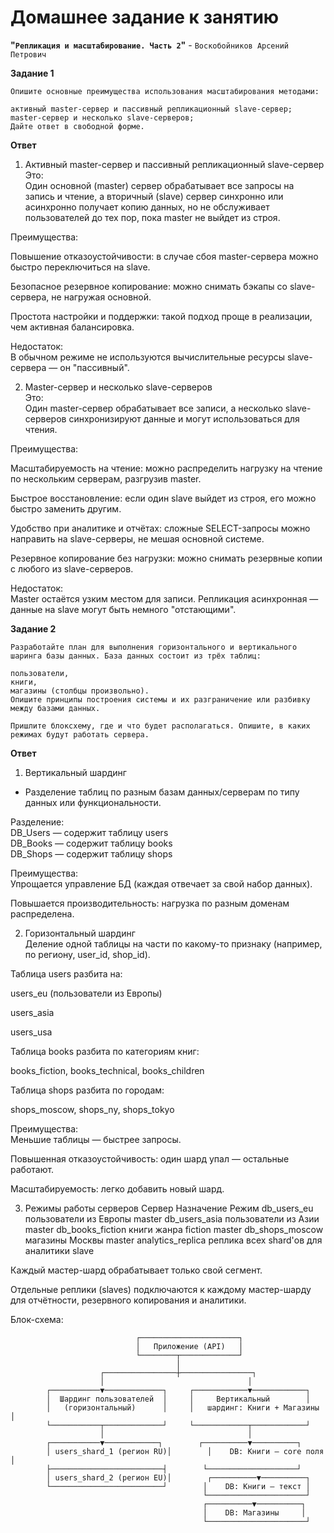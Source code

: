 # Домашнее задание к занятию   
**"`Репликация и масштабирование. Часть 2`"** - `Воскобойников Арсений Петрович`  
   
**Задание 1**  
``` 
Опишите основные преимущества использования масштабирования методами:  

активный master-сервер и пассивный репликационный slave-сервер;  
master-сервер и несколько slave-серверов;  
Дайте ответ в свободной форме.   
```
**Ответ**  

1. Активный master-сервер и пассивный репликационный slave-сервер  
Это:   
Один основной (master) сервер обрабатывает все запросы на запись и чтение, а вторичный (slave) сервер синхронно или асинхронно   получает копию данных, но не обслуживает пользователей до тех пор, пока master не выйдет из строя. 
   
Преимущества:  

Повышение отказоустойчивости: в случае сбоя master-сервера можно быстро переключиться на slave.  

Безопасное резервное копирование: можно снимать бэкапы со slave-сервера, не нагружая основной.  

Простота настройки и поддержки: такой подход проще в реализации, чем активная балансировка.  

Недостаток:  
В обычном режиме не используются вычислительные ресурсы slave-сервера — он "пассивный".  

2. Master-сервер и несколько slave-серверов  
Это:  
Один master-сервер обрабатывает все записи, а несколько slave-серверов синхронизируют данные и могут использоваться для чтения.  

Преимущества:  

Масштабируемость на чтение: можно распределить нагрузку на чтение по нескольким серверам, разгрузив master.  

Быстрое восстановление: если один slave выйдет из строя, его можно быстро заменить другим.  

Удобство при аналитике и отчётах: сложные SELECT-запросы можно направить на slave-серверы, не мешая основной системе.  

Резервное копирование без нагрузки: можно снимать резервные копии с любого из slave-серверов.  

Недостаток:  
Master остаётся узким местом для записи. Репликация асинхронная — данные на slave могут быть немного "отстающими".  

**Задание 2**  
```
Разработайте план для выполнения горизонтального и вертикального шаринга базы данных. База данных состоит из трёх таблиц:  

пользователи,   
книги,  
магазины (столбцы произвольно).  
Опишите принципы построения системы и их разграничение или разбивку между базами данных.  

Пришлите блоксхему, где и что будет располагаться. Опишите, в каких режимах будут работать сервера.  
```
**Ответ**  

1. Вертикальный шардинг  
- Разделение таблиц по разным базам данных/серверам по типу данных или функциональности.  

Разделение:  
DB_Users — содержит таблицу users  
DB_Books — содержит таблицу books  
DB_Shops — содержит таблицу shops  

Преимущества:  
Упрощается управление БД (каждая отвечает за свой набор данных).  

Повышается производительность: нагрузка по разным доменам распределена.  

2. Горизонтальный шардинг  
Деление одной таблицы на части по какому-то признаку (например, по региону, user_id, shop_id).  

Таблица users разбита на:  

users_eu (пользователи из Европы)  

users_asia  

users_usa  

Таблица books разбита по категориям книг:  

books_fiction, books_technical, books_children  

Таблица shops разбита по городам:  

shops_moscow, shops_ny, shops_tokyo  

Преимущества:  
Меньшие таблицы — быстрее запросы.  

Повышенная отказоустойчивость: один шард упал — остальные работают.  

Масштабируемость: легко добавить новый шард.  

3. Режимы работы серверов
Сервер	         Назначение	            Режим
db_users_eu	        пользователи из Европы	            master
db_users_asia	    пользователи из Азии	            master
db_books_fiction	книги жанра fiction	                master
db_shops_moscow	    магазины Москвы	                    master
analytics_replica	реплика всех shard'ов для аналитики	slave

Каждый мастер-шард обрабатывает только свой сегмент.

Отдельные реплики (slaves) подключаются к каждому мастер-шарду для отчётности, резервного копирования и аналитики.

Блок-схема:
```
                            ┌──────────────────────┐
                            │   Приложение (API)   │
                            └────────┬─────────────┘
                                     │
                    ┌────────────────┼────────────────┐
                    │                                │
        ┌───────────▼─────────────┐     ┌────────────▼────────────┐
        │  Шардинг пользователей  │     │     Вертикальный        │
        │   (горизонтальный)      │     │   шардинг: Книги + Магазины │
        └───────────┬─────────────┘     └────────────┬────────────┘
                    │                                │
        ┌───────────▼────────────┐        ┌──────────▼──────────┐
        │ users_shard_1 (регион RU)│        │    DB: Книги — core поля │
        ├─────────────────────────┤        └────────────────────┘
        │ users_shard_2 (регион EU)│        ┌──────────▼──────────┐
        └─────────────────────────┘        │    DB: Книги — текст │
                                           └──────────────────────┘
                                           ┌──────────▼──────────┐
                                           │    DB: Магазины     │
                                           └──────────────────────┘

```

